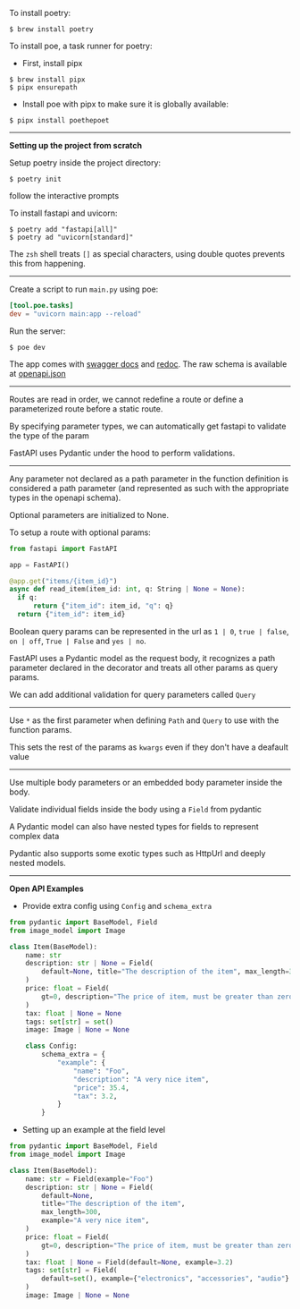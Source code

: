 To install poetry:

```shell
$ brew install poetry
```

To install poe, a task runner for poetry:

* First, install pipx

```shell
$ brew install pipx
$ pipx ensurepath
```

* Install poe with pipx to make sure it is globally available:

```shell
$ pipx install poethepoet
```

---

**Setting up the project from scratch**

Setup poetry inside the project directory:

```shell
$ poetry init
```

follow the interactive prompts


To install fastapi and uvicorn:

```
$ poetry add "fastapi[all]"
$ poetry ad "uvicorn[standard]"
```

The `zsh` shell treats `[]` as special characters, using double quotes prevents this from happening.

---

Create a script to run `main.py` using poe:

```toml
[tool.poe.tasks]
dev = "uvicorn main:app --reload"
```

Run the server:

```shell
$ poe dev
```

The app comes with [swagger docs](http://localhost:8000/docs) and [redoc](http://localhost:8000/redoc). The raw schema is available at [openapi.json](http://localhost:8000/openapi.json)

---

Routes are read in order, we cannot redefine a route or define a parameterized route before a static route.

By specifying parameter types, we can automatically get fastapi to validate the type of the param

FastAPI uses Pydantic under the hood to perform validations.

---

Any parameter not declared as a path parameter in the function definition is considered a path parameter (and represented as such with the appropriate types in the openapi schema).

Optional parameters are initialized to None.

To setup a route with optional params:

```python
from fastapi import FastAPI

app = FastAPI()

@app.get("items/{item_id}")
async def read_item(item_id: int, q: String | None = None):
  if q:
      return {"item_id": item_id, "q": q}
  return {"item_id": item_id}
```

Boolean query params can be represented in the url as `1 | 0`, `true | false`, `on | off`, `True | False` and `yes | no`.

FastAPI uses a Pydantic model as the request body, it recognizes a path parameter declared in the decorator and treats all other params as query params.

We can add additional validation for query parameters called `Query`

---

Use `*` as the first parameter when defining `Path` and `Query` to use with the function params.

This sets the rest of the params as `kwargs` even if they don't have a deafault value

---

Use multiple body parameters or an embedded body parameter inside the body.

Validate individual fields inside the body using a `Field` from pydantic

A Pydantic model can also have nested types for fields to represent complex data

Pydantic also supports some exotic types such as HttpUrl and deeply nested models.

---

**Open API Examples**

* Provide extra config using `Config` and `schema_extra`

```python
from pydantic import BaseModel, Field
from image_model import Image

class Item(BaseModel):
    name: str
    description: str | None = Field(
        default=None, title="The description of the item", max_length=300
    )
    price: float = Field(
        gt=0, description="The price of item, must be greater than zero"
    )
    tax: float | None = None
    tags: set[str] = set()
    image: Image | None = None

    class Config:
        schema_extra = {
            "example": {
                "name": "Foo",
                "description": "A very nice item",
                "price": 35.4,
                "tax": 3.2,
            }
        }
```

* Setting up an example at the field level

```python
from pydantic import BaseModel, Field
from image_model import Image

class Item(BaseModel):
    name: str = Field(example="Foo")
    description: str | None = Field(
        default=None,
        title="The description of the item",
        max_length=300,
        example="A very nice item",
    )
    price: float = Field(
        gt=0, description="The price of item, must be greater than zero", example=35.4
    )
    tax: float | None = Field(default=None, example=3.2)
    tags: set[str] = Field(
        default=set(), example={"electronics", "accessories", "audio"}
    )
    image: Image | None = None
```
